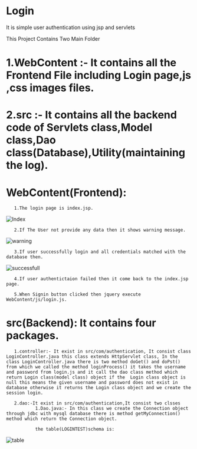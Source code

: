 # Login
It is simple user authentication using jsp and servlets

This Project Contains Two Main Folder 
# 1.WebContent :- It contains all the Frontend File including Login page,js ,css images files.

# 2.src :- It contains all the backend code of Servlets class,Model class,Dao class(Database),Utility(maintaining the log).


# WebContent(Frontend):
       1.The login page is index.jsp.
![Index](https://user-images.githubusercontent.com/66818761/85000724-6ceac480-b170-11ea-9c63-8e1a9bab13a2.png)

       2.If The User not provide any data then it shows warning message.
![warning](https://user-images.githubusercontent.com/66818761/85001474-53964800-b171-11ea-9d67-21133e04ba35.png)
 
       3.If user successfully login and all credentials matched with the database then.
![successfull](https://user-images.githubusercontent.com/66818761/85003042-4e39fd00-b173-11ea-8799-ce271b162d24.png)

       4.If user authentictaion failed then it come back to the index.jsp page.
       
       5.When Signin button clicked then jquery execute WebContent/js/login.js.
       
       
 # src(Backend): It contains four packages.
       1.controller:- It exist in src/com/authentication, It consist class LoginController.java this class extends HttpServlet class, In the  class LoginController.java there is two method doGet() and doPst() from which we called the method loginProcess() it takes the username and password from login.js and it call the dao class method which return Login class(model class) object if the  Login class object is null this means the given username and password does not exist in database otherwise it returns the Login class object and we create the session login.
       
       2.dao:-It exist in src/com/authentication,It consist two clsses
               1.Dao.java:- In this class we create the Connection object through jdbc with mysql database there is method getMyConnection() method which return the Connection object.
               
               the table(LOGINTEST)schema is:
 ![table](https://user-images.githubusercontent.com/66818761/85006140-614ecc00-b177-11ea-9914-9f40d01c5ca5.png)
     
            
